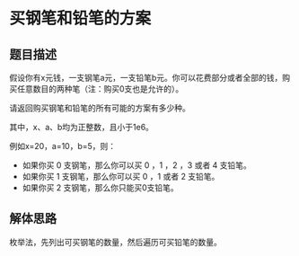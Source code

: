 # 买钢笔和铅笔的方案

## 题目描述

假设你有x元钱，一支钢笔a元，一支铅笔b元。你可以花费部分或者全部的钱，购买任意数目的两种笔（注：购买0支也是允许的）。

请返回购买钢笔和铅笔的所有可能的方案有多少种。

其中，x、a、b均为正整数，且小于1e6。

例如x=20，a=10，b=5，则：

- 如果你买 0 支钢笔，那么你可以买 0 ，1 ，2 ，3 或者 4 支铅笔。
- 如果你买 1 支钢笔，那么你可以买 0 ，1 或者 2 支铅笔。
- 如果你买 2 支钢笔，那么你只能买0支铅笔。


## 解体思路
枚举法，先列出可买钢笔的数量，然后遍历可买铅笔的数量。